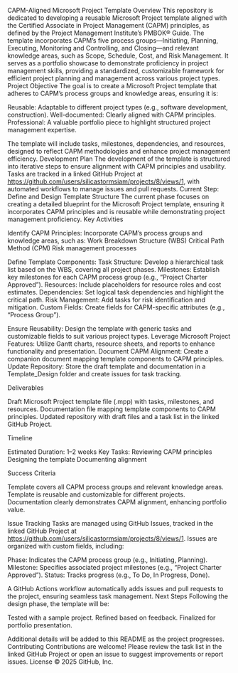 CAPM-Aligned Microsoft Project Template
Overview
This repository is dedicated to developing a reusable Microsoft Project template aligned with the Certified Associate in Project Management (CAPM) principles, as defined by the Project Management Institute’s PMBOK® Guide. The template incorporates CAPM’s five process groups—Initiating, Planning, Executing, Monitoring and Controlling, and Closing—and relevant knowledge areas, such as Scope, Schedule, Cost, and Risk Management. It serves as a portfolio showcase to demonstrate proficiency in project management skills, providing a standardized, customizable framework for efficient project planning and management across various project types.
Project Objective
The goal is to create a Microsoft Project template that adheres to CAPM’s process groups and knowledge areas, ensuring it is:

Reusable: Adaptable to different project types (e.g., software development, construction).
Well-documented: Clearly aligned with CAPM principles.
Professional: A valuable portfolio piece to highlight structured project management expertise.

The template will include tasks, milestones, dependencies, and resources, designed to reflect CAPM methodologies and enhance project management efficiency.
Development Plan
The development of the template is structured into iterative steps to ensure alignment with CAPM principles and usability. Tasks are tracked in a linked GitHub Project at https://github.com/users/silicastormsiam/projects/8/views/1, with automated workflows to manage issues and pull requests.
Current Step: Define and Design Template Structure
The current phase focuses on creating a detailed blueprint for the Microsoft Project template, ensuring it incorporates CAPM principles and is reusable while demonstrating project management proficiency.
Key Activities

Identify CAPM Principles: Incorporate CAPM’s process groups and knowledge areas, such as:
Work Breakdown Structure (WBS)
Critical Path Method (CPM)
Risk management processes


Define Template Components:
Task Structure: Develop a hierarchical task list based on the WBS, covering all project phases.
Milestones: Establish key milestones for each CAPM process group (e.g., “Project Charter Approved”).
Resources: Include placeholders for resource roles and cost estimates.
Dependencies: Set logical task dependencies and highlight the critical path.
Risk Management: Add tasks for risk identification and mitigation.
Custom Fields: Create fields for CAPM-specific attributes (e.g., “Process Group”).


Ensure Reusability: Design the template with generic tasks and customizable fields to suit various project types.
Leverage Microsoft Project Features: Utilize Gantt charts, resource sheets, and reports to enhance functionality and presentation.
Document CAPM Alignment: Create a companion document mapping template components to CAPM principles.
Update Repository: Store the draft template and documentation in a Template_Design folder and create issues for task tracking.

Deliverables

Draft Microsoft Project template file (.mpp) with tasks, milestones, and resources.
Documentation file mapping template components to CAPM principles.
Updated repository with draft files and a task list in the linked GitHub Project.

Timeline

Estimated Duration: 1–2 weeks
Key Tasks:
Reviewing CAPM principles
Designing the template
Documenting alignment



Success Criteria

Template covers all CAPM process groups and relevant knowledge areas.
Template is reusable and customizable for different projects.
Documentation clearly demonstrates CAPM alignment, enhancing portfolio value.

Issue Tracking
Tasks are managed using GitHub Issues, tracked in the linked GitHub Project at https://github.com/users/silicastormsiam/projects/8/views/1. Issues are organized with custom fields, including:

Phase: Indicates the CAPM process group (e.g., Initiating, Planning).
Milestone: Specifies associated project milestones (e.g., “Project Charter Approved”).
Status: Tracks progress (e.g., To Do, In Progress, Done).

A GitHub Actions workflow automatically adds issues and pull requests to the project, ensuring seamless task management.
Next Steps
Following the design phase, the template will be:

Tested with a sample project.
Refined based on feedback.
Finalized for portfolio presentation.

Additional details will be added to this README as the project progresses.
Contributing
Contributions are welcome! Please review the task list in the linked GitHub Project or open an issue to suggest improvements or report issues.
License
© 2025 GitHub, Inc.
